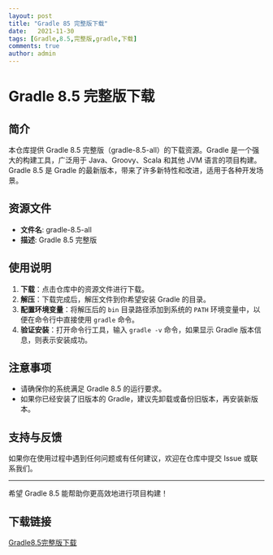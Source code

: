 ```yaml
---
layout: post
title: "Gradle 85 完整版下载"
date:   2021-11-30
tags: [Gradle,8.5,完整版,gradle,下载]
comments: true
author: admin
---
```

# Gradle 8.5 完整版下载

## 简介

本仓库提供 Gradle 8.5 完整版（gradle-8.5-all）的下载资源。Gradle 是一个强大的构建工具，广泛用于 Java、Groovy、Scala 和其他 JVM 语言的项目构建。Gradle 8.5 是 Gradle 的最新版本，带来了许多新特性和改进，适用于各种开发场景。

## 资源文件

- **文件名**: gradle-8.5-all
- **描述**: Gradle 8.5 完整版

## 使用说明

1. **下载**：点击仓库中的资源文件进行下载。
2. **解压**：下载完成后，解压文件到你希望安装 Gradle 的目录。
3. **配置环境变量**：将解压后的 `bin` 目录路径添加到系统的 `PATH` 环境变量中，以便在命令行中直接使用 `gradle` 命令。
4. **验证安装**：打开命令行工具，输入 `gradle -v` 命令，如果显示 Gradle 版本信息，则表示安装成功。

## 注意事项

- 请确保你的系统满足 Gradle 8.5 的运行要求。
- 如果你已经安装了旧版本的 Gradle，建议先卸载或备份旧版本，再安装新版本。

## 支持与反馈

如果你在使用过程中遇到任何问题或有任何建议，欢迎在仓库中提交 Issue 或联系我们。

---

希望 Gradle 8.5 能帮助你更高效地进行项目构建！

## 下载链接

[Gradle8.5完整版下载](https://pan.quark.cn/s/881cfedd576d)